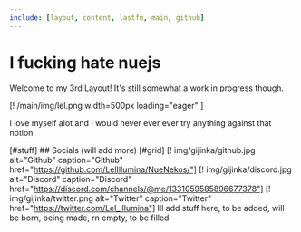 ```yaml
---
include: [layout, content, lastfm, main, github]
---
```


# I fucking hate nuejs

Welcome to my 3rd Layout! It's still somewhat a work in progress though.

[! /main/img/lel.png width=500px loading="eager" ]

I love myself alot and I would never ever ever try anything against that notion

[#stuff]
    ## Socials (will add more)
    [#grid]
        [! img/gijinka/github.jpg alt="Github" caption="Github" href="https://github.com/LelIllumina/NueNekos/"]
        [! img/gijinka/discord.jpg alt="Discord" caption="Discord" href="https://discord.com/channels/@me/1331059585896677378"]
        [! img/gijinka/twitter.png alt="Twitter" caption="Twitter" href="https://twitter.com/Lel_illumina"]
    Ill add stuff here, to be added, will be born, being made, rn empty, to be filled
